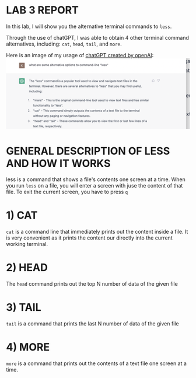 # LAB 3 REPORT

In this lab, I will show you the alternative terminal commands to `less`.

Through the use of chatGPT, I was able to obtain 4 other terminal command alternatives, including: `cat`, `head`, `tail`, and `more`.

Here is an image of my usage of [chatGPT created by openAI](https://openai.com/blog/chatgpt/): 
![image](chatGPT.png)


# GENERAL DESCRIPTION OF LESS AND HOW IT WORKS
less is a command that shows a file's contents one screen at a time. When you run `less` on a file, you will enter a screen with juse the content of that file. To exit the current screen, you have to press `q`

# 1) CAT
`cat` is a command line that immediately prints out the content inside a file. It is very convenient as it prints the content our directly into the current working terminal.

# 2) HEAD
The `head` command prints out the top N number of data of the given file

# 3) TAIL
`tail` is a command that prints the last N number of data of the given file 

# 4) MORE
`more` is a command that prints out the contents of a text file one screen at a time.








